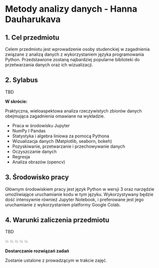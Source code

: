 # Metody analizy danych - Hanna Dauharukava

## 1. Cel przedmiotu

Celem przedmiotu jest wprowadzenie osoby studenckiej w zagadnienia związane z analizą danych z wykorzystaniem języka programowania Python.
Przedstawione zostaną najbardziej popularne biblioteki do przetwarzania danych oraz ich wizualizacji.

## 2. Sylabus

TBD

**W skrócie:**

Praktyczna, wieloaspektowa analiza rzeczywistych zbiorów danych obejmująca zagadnienia omawiane na wykładzie.
* Praca w środowisku Jupyter
* NumPy I Pandas
* Statystyka i algebra liniowa za pomocą Pythona
* Wizualizacja danych (Matplotlib, seaborn, bokeh)
* Pozyskiwanie, przetwarzanie i przechowywanie danych
* Oczyszczanie danych
* Regresja 
* Analiza obrazów (opencv)


## 3. Środowisko pracy

Głównym środowiskiem pracy jest język Python w wersji 3 oraz narzędzie umożliwiające uruchamianie kodu w tym języku.
Wykorzystywany będzie dość intensywnie również Jupyter Notebook, i preferowane jest jego uruchamianie z wykorzystaniem platformy Google Colab. 

## 4. Warunki zaliczenia przedmiotu

TBD

&#x1F4A5; &#x1F4A5; &#x1F4A5; &#x1F4A5; &#x1F4A5;

**Dostarczanie rozwiązań zadań**

Zostanie ustalone z prowadzącym w trakcie zajęć.

